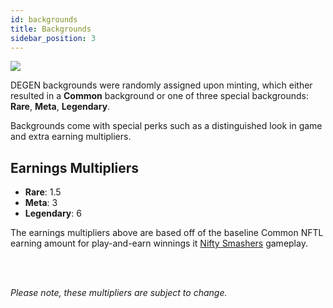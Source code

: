 ```yaml
---
id: backgrounds
title: Backgrounds
sidebar_position: 3
---
```


![](/img/rngBackgrounds.gif)

DEGEN backgrounds were randomly assigned upon minting, which either resulted in a **Common** background or one of three special backgrounds: **Rare**, **Meta**, **Legendary**.

Backgrounds come with special perks such as a distinguished look in game and extra earning multipliers.

## Earnings Multipliers

- **Rare**: 1.5
- **Meta**: 3
- **Legendary**: 6

The earnings multipliers above are based off of the baseline Common NFTL earning amount for play-and-earn winnings it [Nifty Smashers](https://niftyleague.com/docs/overview/games/nifty-smashers) gameplay.

<br></br>

_Please note, these multipliers are subject to change._
